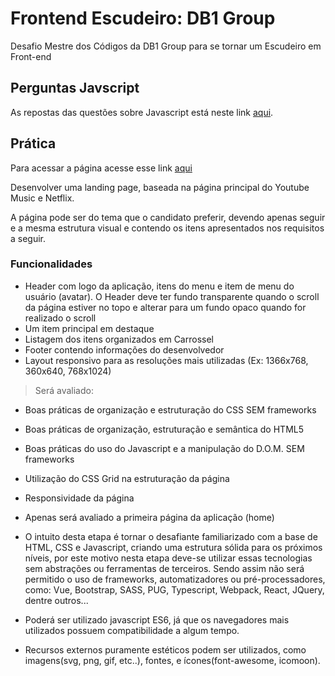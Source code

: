 # Frontend Escudeiro: DB1 Group

Desafio Mestre dos Códigos da DB1 Group para se tornar um Escudeiro em Front-end

## Perguntas Javscript

As repostas das questões sobre Javascript está neste link [aqui](./perguntas/perguntas.md).

## Prática

Para acessar a página acesse esse link [aqui](https://gabrielpapke.github.io/frontend-escudeiro/netflix)

Desenvolver uma landing page, baseada na página principal do Youtube Music e Netflix.

A página pode ser do tema que o candidato preferir, devendo apenas seguir e a mesma estrutura visual e contendo os itens apresentados nos requisitos a seguir.

### Funcionalidades

- Header com logo da aplicação, itens do menu e item de menu do usuário (avatar). O Header deve ter fundo transparente quando o scroll da página estiver no topo e alterar para um fundo opaco quando for realizado o scroll
- Um item principal em destaque
- Listagem dos itens organizados em Carrossel
- Footer contendo informações do desenvolvedor
- Layout responsivo para as resoluções mais utilizadas (Ex: 1366x768, 360x640, 768x1024)

> Será avaliado:

- Boas práticas de organização e estruturação do CSS SEM frameworks
- Boas práticas de organização, estruturação e semântica do HTML5
- Boas práticas do uso do Javascript e a manipulação do D.O.M. SEM frameworks
- Utilização do CSS Grid na estruturação da página
- Responsividade da página
- Apenas será avaliado a primeira página da aplicação (home)
- O intuito desta etapa é tornar o desafiante familiarizado com a base de HTML, CSS e Javascript, criando uma estrutura sólida para os próximos níveis, por este motivo nesta etapa deve-se utilizar essas tecnologias sem abstrações ou ferramentas de terceiros. Sendo assim não será permitido o uso de frameworks, automatizadores ou pré-processadores, como: Vue, Bootstrap, SASS, PUG, Typescript, Webpack, React, JQuery, dentre outros...

- Poderá ser utilizado javascript ES6, já que os navegadores mais utilizados possuem compatibilidade a algum tempo.

- Recursos externos puramente estéticos podem ser utilizados, como imagens(svg, png, gif, etc..), fontes, e ícones(font-awesome, icomoon).
